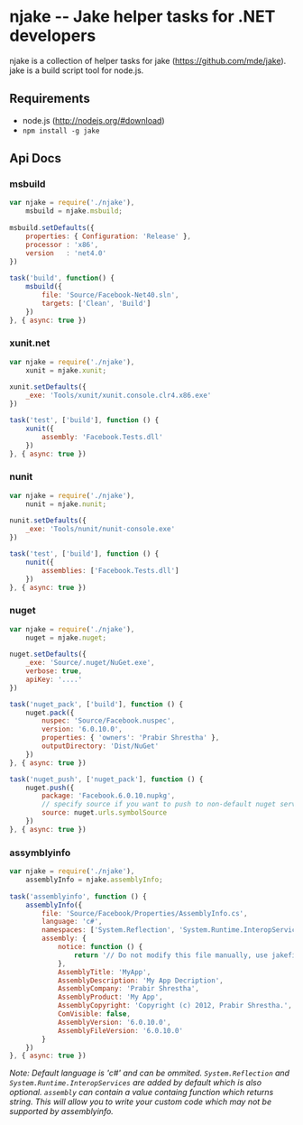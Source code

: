 # njake -- Jake helper tasks for .NET developers
njake is a collection of helper tasks for jake (https://github.com/mde/jake). jake is a build script tool for node.js.

## Requirements
* node.js (http://nodejs.org/#download)
* `npm install -g jake`

## Api Docs

### msbuild

```js
var njake = require('./njake'),
    msbuild = njake.msbuild;
    
msbuild.setDefaults({
	properties: { Configuration: 'Release' },
	processor : 'x86',
	version	  : 'net4.0'
})
    
task('build', function() {
	msbuild({
		file: 'Source/Facebook-Net40.sln',
		targets: ['Clean', 'Build']
	})
}, { async: true })
```

### xunit.net

```js
var njake = require('./njake'),
    xunit = njake.xunit;
    
xunit.setDefaults({
	_exe: 'Tools/xunit/xunit.console.clr4.x86.exe'
})

task('test', ['build'], function () {
	xunit({
		assembly: 'Facebook.Tests.dll'
	})
}, { async: true })
```

### nunit

```js
var njake = require('./njake'),
    nunit = njake.nunit;
    
nunit.setDefaults({
	_exe: 'Tools/nunit/nunit-console.exe'
})

task('test', ['build'], function () {
	nunit({
		assemblies: ['Facebook.Tests.dll']
	})
}, { async: true })
```

### nuget

```js
var njake = require('./njake'),
    nuget = njake.nuget;
    
nuget.setDefaults({
	_exe: 'Source/.nuget/NuGet.exe',
	verbose: true,
	apiKey: '....'
})

task('nuget_pack', ['build'], function () {
	nuget.pack({
		nuspec: 'Source/Facebook.nuspec',
		version: '6.0.10.0',
		properties: { 'owners': 'Prabir Shrestha' },
		outputDirectory: 'Dist/NuGet'
	})
}, { async: true })

task('nuget_push', ['nuget_pack'], function () {
	nuget.push({
		package: 'Facebook.6.0.10.nupkg',
		// specify source if you want to push to non-default nuget server
		source: nuget.urls.symbolSource
	})
}, { async: true })
```

### assymblyinfo

```js
var njake = require('./njake'),
    assemblyInfo = njake.assemblyInfo;
    
task('assemblyinfo', function () {
	assemblyInfo({
		file: 'Source/Facebook/Properties/AssemblyInfo.cs',
		language: 'c#',
		namespaces: ['System.Reflection', 'System.Runtime.InteropServices'],
		assembly: {
			notice: function () {
				return '// Do not modify this file manually, use jakefile instead.\r\n';
			},
			AssemblyTitle: 'MyApp',
			AssemblyDescription: 'My App Decription',
			AssemblyCompany: 'Prabir Shrestha',
			AssemblyProduct: 'My App',
			AssemblyCopyright: 'Copyright (c) 2012, Prabir Shrestha.',
			ComVisible: false,
			AssemblyVersion: '6.0.10.0',
			AssemblyFileVersion: '6.0.10.0'
		}
	})
}, { async: true })
```

*Note: Default language is 'c#' and can be ommited. `System.Reflection` and `System.Runtime.InteropServices` are
added by default which is also optional. `assembly` can contain a value containg function which returns string. This will
allow you to write your custom code which may not be supported by assemblyinfo.*